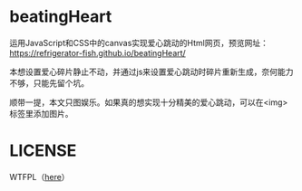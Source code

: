 # beatingHeart
运用JavaScript和CSS中的canvas实现爱心跳动的Html网页，预览网址：  https://refrigerator-fish.github.io/beatingHeart/

 
本想设置爱心碎片静止不动，并通过js来设置爱心跳动时碎片重新生成，奈何能力不够，只能先留个坑。

 
顺带一提，本文只图娱乐。如果真的想实现十分精美的爱心跳动，可以在\<img>标签里添加图片。

# LICENSE
WTFPL（[here](https://github.com/refrigerator-fish/beatingHeart/blob/main/LICENSE)）
